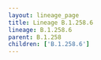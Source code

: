 ```yaml
---
layout: lineage_page
title: Lineage B.1.258.6
lineage: B.1.258.6
parent: B.1.258
children: ['B.1.258.6']
---
```

